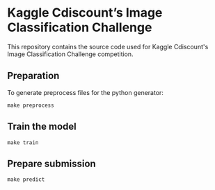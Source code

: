 # Kaggle Cdiscount’s Image Classification Challenge

This repository contains the source code used for Kaggle Cdiscount's Image Classification Challenge competition.

## Preparation

To generate preprocess files for the python generator:

```
make preprocess
```

## Train the model

```
make train
```

## Prepare submission

```
make predict
```
